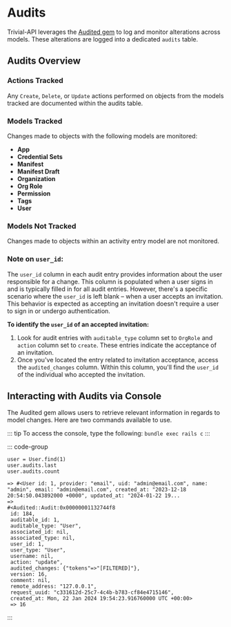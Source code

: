 <script setup>
import { useData } from 'vitepress'
const { isDark } = useData()
</script>

# Audits 

Trivial-API leverages the [Audited gem](https://github.com/collectiveidea/audited) to log and monitor alterations across models. These alterations are logged into a dedicated `audits` table.

## Audits Overview

### Actions Tracked
Any `Create`, `Delete`, or `Update` actions performed on objects from the models tracked are documented within the audits table.

### Models Tracked
Changes made to objects with the following models are monitored:
- **App**
- **Credential Sets**
- **Manifest**
- **Manifest Draft**
- **Organization**
- **Org Role**
- **Permission**
- **Tags**
- **User**

### Models Not Tracked
Changes made to objects within an activity entry model are not monitored.

### Note on `user_id`:

The `user_id` column in each audit entry provides information about the user responsible for a change. This column is populated when a user signs in and is typically filled in for all audit entries. However, there's a specific scenario where the `user_id` is left blank – when a user accepts an invitation. This behavior is expected as accepting an invitation doesn't require a user to sign in or undergo authentication.

**To identify the `user_id` of an accepted invitation:**

1. Look for audit entries with `auditable_type` column set to `OrgRole` and `action` column set to `create`. These entries indicate the acceptance of an invitation.
2. Once you've located the entry related to invitation acceptance, access the `audited_changes` column. Within this column, you'll find the `user_id` of the individual who accepted the invitation.


## Interacting with Audits via Console

The Audited gem allows users to retrieve relevant information in regards to model changes. Here are two commands available to use.

::: tip
To access the console, type the following: `bundle exec rails c`
:::

::: code-group
``` [Command]
user = User.find(1)
user.audits.last
user.audits.count
```

``` [Response]
=> #<User id: 1, provider: "email", uid: "admin@email.com", name: "admin", email: "admin@email.com", created_at: "2023-12-18 20:54:50.043892000 +0000", updated_at: "2024-01-22 19...
=>                                                                                     
#<Audited::Audit:0x00000001132744f8                                                    
 id: 184,                                                                              
 auditable_id: 1,                                                                      
 auditable_type: "User",                                                               
 associated_id: nil,                                                                   
 associated_type: nil,                                                                 
 user_id: 1,                                                                           
 user_type: "User",                                                                    
 username: nil,                                                                        
 action: "update",                                                                     
 audited_changes: {"tokens"=>"[FILTERED]"},                                            
 version: 16,                                                                          
 comment: nil,
 remote_address: "127.0.0.1",
 request_uuid: "c331612d-25c7-4c4b-b783-cf84e4715146",
 created_at: Mon, 22 Jan 2024 19:54:23.916760000 UTC +00:00>
 => 16
```
:::